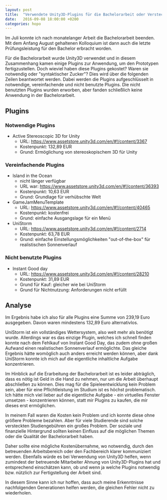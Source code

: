 ```yaml
---
layout: post
title:  "Verwendete Unity3D-Plugins für die Bachelorarbeit oder Versteckte Studiengebühren"
date:   2016-09-08 18:00:00 +0200
categories: hopo
---
```


Im Juli konnte ich nach monatelanger Arbeit die Bachelorarbeit beenden. Mit dem
Anfang August gehaltenen Kolloquium ist dann auch die letzte Prüfungsleistung
für den Bachelor erbracht worden.

Für die Bachelorarbeit wurde Unity3D verwendet und in diesem Zusammenhang kamen
einige Plugins zur Anwendung, um den Prototypen fertigzustellen. Doch wieviel haben
diese Plugins gekostet? Waren sie notwendig oder "syntaktischer Zucker"? Dies
wird über die folgenden Zeilen beantwortet werden. Dabei werden die Plugins
aufgeschlüsselt in notwendige, vereinfachende und nicht benutzte Plugins.
Die nicht benutzten Plugins wurden erworben, aber fanden schließlich
keine Anwendung in der Bachelorarbeit.

## Plugins

### Notwendige Plugins

* Active Stereoscopic 3D for Unity
    * URL: https://www.assetstore.unity3d.com/en/#!/content/3367
    * Kostenpunkt: 132,89 EUR
    * Grund: Ermöglichung von stereoskopischem 3D für Unity

### Vereinfachende Plugins

* Island in the Ocean
    * nicht länger verfügbar
    * URL war: https://www.assetstore.unity3d.com/en/#!/content/36393
    * Kostenpunkt: 10,63 EUR
    * Grund: Grundlage für verhübschte Welt
* GameJamMenuTemplate
    * URL: https://www.assetstore.unity3d.com/en/#!/content/40465
    * Kostenpunkt: kostenfrei
    * Grund: einfache Ausgangslage für ein Menü
* UniStorm
    * URL: https://www.assetstore.unity3d.com/en/#!/content/2714
    * Kostenpunkt: 63,78 EUR
    * Grund: einfache Einstellungsmöglichkeiten "out-of-the-box" für 
      realistischen Sonnenverlauf

### Nicht benutzte Plugins

* Instant Good day
    * URL: https://www.assetstore.unity3d.com/en/#!/content/28210
    * Kostenpunkt: 31,89 EUR
    * Grund für Kauf: gleicher wie bei UniStorm
    * Grund für Nichtnutzung: Anforderungen nicht erfüllt

## Analyse

Im Ergebnis habe ich also für alle Plugins eine Summe von 239,19 Euro ausgegeben.
Davon waren mindestens 132,89 Euro alternativlos. 

UniStorm ist ein vollständiges
Wettersystem, also weit mehr als benötigt wurde. Allerdings war es das einzige
Plugin, welches ich schnell finden konnte nach dem Fehlkauf von Instant Good
Day, das zudem ohne großen Aufwand einen realistischen Sonnenverlauf ermöglichte.
Das gleiche Ergebnis hätte womöglich auch anders erreicht werden können, aber
dank UniStorm konnte ich mich auf die eigentliche inhaltliche Aufgabe konzentrieren.

Im Hinblick auf die Erarbeitung der Bachelorarbeit ist es leider abträglich,
dass es nötig ist Geld in die Hand zu nehmen, nur um die Arbeit überhaupt
abschließen zu können. Dies mag für die Spieleentwicklung kein Problem sein,
aber für eine Pflichtleistung im Studium ist es höchst problematisch.
Ich hätte mich viel lieber auf die eigentliche Aufgabe - ein virtuelles Fenster
umsetzen - konzentrieren können, statt mir Plugins zu kaufen, die mir dieses
erst ermöglichen.

In meinem Fall waren die Kosten kein Problem und ich konnte diese ohne größere
Probleme bezahlen. Aber für viele Studierende sind solche versteckten Studiengebühren
ein großes Problem. Der soziale und finanzielle Hintergrund sollten keinen Einfluss
auf die möglichen Themen oder die Qualität der Bachelorarbeit haben.

Daher sollte eine mögliche Kostenübernahme, wo notwendig, durch den betreuenden
Arbeitsbereich oder den Fachbereich klarer kommuniziert werden. Ebenfalls würde
es bei Verwendung von Unity3D helfen, wenn zumindest der betreuende Mitarbeiter 
Ahnung von Unity3D-Plugins hat und entsprechend einschätzen kann, ob und wenn
ja welche Plugins notwendig bzw. nützlich zur Fertigstellung der Arbeit sind.

In diesem Sinne kann ich nur hoffen, dass auch meine Erkenntnisse nachfolgenden
Generationen helfen werden, die gleichen Fehler nicht zu wiederholen.
